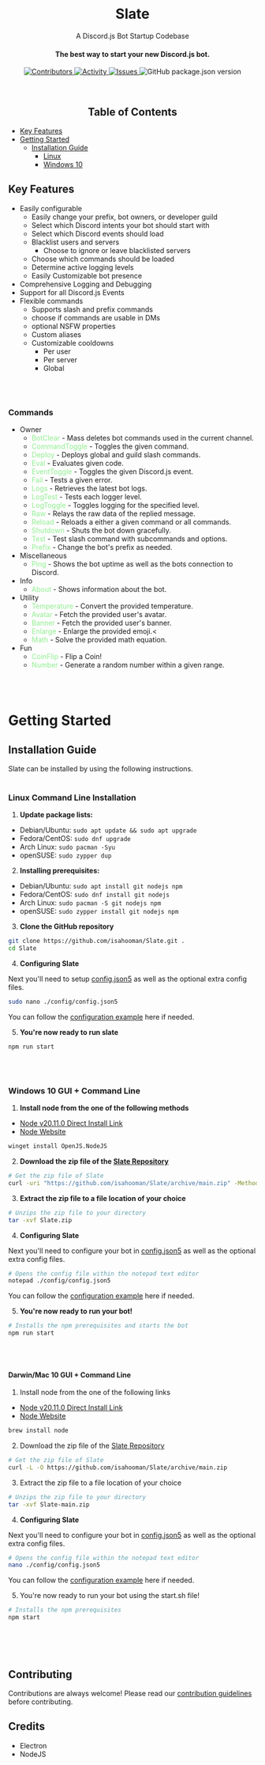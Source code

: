 <h1 align="center">
  <br>Slate<br>
</h1>
<p align="center">
  A Discord.js Bot Startup Codebase
</p>

<h4 align="center">
  The best way to start your new Discord.js bot.
</h4>

<p align="center">
  <a href="https://img.shields.io/github/contributors/isahooman/Slate" >
    <img src="https://img.shields.io/github/contributors/isahooman/Slate" alt = "Contributors"/>
  </a>
  <a href="https://github.com/isahooman/Slate/pulse">
    <img src="https://img.shields.io/github/commit-activity/m/isahooman/slate" alt = "Activity" />
  </a>
  <a href="https://img.shields.io/github/issues/isahooman/Slate" >
    <img src="https://img.shields.io/github/issues/isahooman/Slate" alt="Issues"/>
  </a>
  <img alt="GitHub package.json version" src="https://img.shields.io/github/package-json/version/isahooman/slate">
</p>
<br>
<h2 align="center">Table of Contents</h2>

- [Key Features](#key-features)
- [Getting Started](#getting-started)
  - [Installation Guide](#installation-guide)
    - [Linux](#linux-command-line-installation)
    - [Windows 10](#windows-10-gui--command-line)

## Key Features

- Easily configurable
  - Easily change your prefix, bot owners, or developer guild
  - Select which Discord intents your bot should start with
  - Select which Discord events should load
  - Blacklist users and servers
    - Choose to ignore or leave blacklisted servers
  - Choose which commands should be loaded
  - Determine active logging levels
  - Easily Customizable bot presence
- Comprehensive Logging and Debugging
- Support for all Discord.js Events
- Flexible commands
  - Supports slash and prefix commands
  - choose if commands are usable in DMs
  - optional NSFW properties
  - Custom aliases
  - Customizable cooldowns
    - Per user
    - Per server
    - Global

<br><br>

### Commands

- Owner<br>
  - <span style="color:lightgreen;">BotClear</span> - Mass deletes bot commands used in the current channel.<br>
  - <span style="color:lightgreen;">CommandToggle</span> - Toggles the given command.<br>
  - <span style="color:lightgreen;">Deploy</span> - Deploys global and guild slash commands.<br>
  - <span style="color:lightgreen;">Eval</span> - Evaluates given code.<br>
  - <span style="color:lightgreen;">EventToggle</span> - Toggles the given Discord.js event.<br>
  - <span style="color:lightgreen;">Fail</span> - Tests a given error.<br>
  - <span style="color:lightgreen;">Logs</span> - Retrieves the latest bot logs.<br>
  - <span style="color:lightgreen;">LogTest</span> - Tests each logger level.<br>
  - <span style="color:lightgreen;">LogToggle</span> - Toggles logging for the specified level.<br>
  - <span style="color:lightgreen;">Raw</span> - Relays the raw data of the replied message.<br>
  - <span style="color:lightgreen;">Reload</span> - Reloads a either a given command or all commands.<br>
  - <span style="color:lightgreen;">Shutdown</span> - Shuts the bot down gracefully.<br>
  - <span style="color:lightgreen;">Test</span> - Test slash command with subcommands and options.<br>
  - <span style="color:lightgreen;">Prefix</span> - Change the bot's prefix as needed.<br>
- Miscellaneous<br>
  - <span style="color:lightgreen;">Ping</span> - Shows the bot uptime as well as the bots connection to Discord.<br>
- Info<br>
  - <span style="color:lightgreen;">About</span> - Shows information about the bot.<br>
- Utility
  - <span style="color:lightgreen;">Temperature</span> - Convert the provided temperature.<br>
  - <span style="color:lightgreen;">Avatar</span> - Fetch the provided user's avatar.<br>
  - <span style="color:lightgreen;">Banner</span> - Fetch the provided user's banner.<br>
  - <span style="color:lightgreen;">Enlarge</span> - Enlarge the provided emoji.<<br>
  - <span style="color:lightgreen;">Math</span> - Solve the provided math equation.<br>
- Fun
  - <span style="color:lightgreen;">CoinFlip</span> - Flip a Coin!<br>
  - <span style="color:lightgreen;">Number</span> - Generate a random number within a given range.

<br><br>

# Getting Started

## Installation Guide

Slate can be installed by using the following instructions.
<br><br>

### Linux Command Line Installation

1. **Update package lists:**

- Debian/Ubuntu: `sudo apt update && sudo apt upgrade`
- Fedora/CentOS: `sudo dnf upgrade`
- Arch Linux: `sudo pacman -Syu`
- openSUSE: `sudo zypper dup`

2. **Installing prerequisites:**

- Debian/Ubuntu: `sudo apt install git nodejs npm`
- Fedora/CentOS: `sudo dnf install git nodejs`
- Arch Linux: `sudo pacman -S git nodejs npm`
- openSUSE: `sudo zypper install git nodejs npm`

3. **Clone the GitHub repository**

```bash
git clone https://github.com/isahooman/Slate.git .
cd Slate
```

4. **Configuring Slate**

Next you'll need to setup [config.json5](./config/bot/config.json5) as well as the optional extra config files.

```bash
sudo nano ./config/config.json5
```

You can follow the [configuration example](./config/bot/README.md#configjson) here if needed.

5. **You're now ready to run slate**

```bash
npm run start
```

<br><br>

### Windows 10 GUI + Command Line

1. **Install node from the one of the following methods**

- [Node v20.11.0 Direct Install Link](https://nodejs.org/dist/v20.11.0/node-v20.11.0-x64.msi)
- [Node Website](https://nodejs.org/en)

```bash
winget install OpenJS.NodeJS
```

2. **Download the zip file of the [Slate Repository](https://github.com/isahooman/Slate/archive/refs/heads/main.zip)**

```bash
# Get the zip file of Slate
curl -uri "https://github.com/isahooman/Slate/archive/main.zip" -Method "GET" -Outfile "Slate.zip"
```

3. **Extract the zip file to a file location of your choice**

```bash
# Unzips the zip file to your directory
tar -xvf Slate.zip
```

4. **Configuring Slate**

Next you'll need to configure your bot in [config.json5](./config/bot/config.json5) as well as the optional extra config files.

```sh
# Opens the config file within the notepad text editor
notepad ./config/config.json5
```

You can follow the [configuration example](./config/bot/README.md#configjson) here if needed.<br>

5. **You're now ready to run your bot!**

```bash
# Installs the npm prerequisites and starts the bot
npm run start
```

<br><br>

#### Darwin/Mac 10 GUI + Command Line

1. Install node from the one of the following links

- [Node v20.11.0 Direct Install Link](https://nodejs.org/dist/v20.11.0/node-v20.11.0.pkg)
- [Node Website](https://nodejs.org/en)

```bash
brew install node
```

2. Download the zip file of the [Slate Repository](https://github.com/isahooman/Slate/archive/refs/heads/main.zip)

```bash
# Get the zip file of Slate
curl -L -O https://github.com/isahooman/Slate/archive/main.zip
```

3. Extract the zip file to a file location of your choice

```bash
# Unzips the zip file to your directory
tar -xvf Slate-main.zip
```

4. **Configuring Slate**

Next you'll need to configure your bot in [config.json5](./config/bot/config.json5) as well as the optional extra config files.

```sh
# Opens the config file within the notepad text editor
nano ./config/config.json5
```

You can follow the [configuration example](./config/bot/README.md#configjson) here if needed.<br>

5. You're now ready to run your bot using the start.sh file!

```bash
# Installs the npm prerequisites
npm start
```

<br><br><br>

## Contributing

Contributions are always welcome! Please read our [contribution guidelines](.github/CONTRIBUTING.md) before contributing.

## Credits

- Electron
- NodeJS
